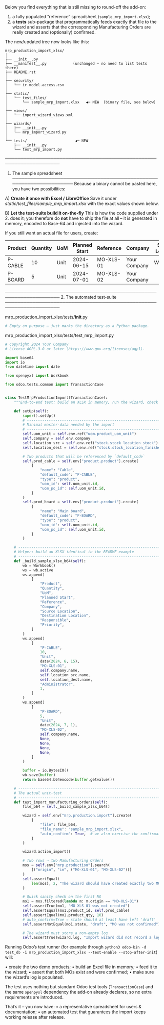 Below you find everything that is still missing to ­round-off the add-on:

1. a fully populated “reference” spreadsheet (`sample_mrp_import.xlsx`);
2. a **tests** sub-package that programmatically feeds exactly that file to the
   wizard and asserts that the corresponding Manufacturing Orders are really
   created and (optionally) confirmed.

The new/updated tree now looks like this:

```
mrp_production_import_xlsx/
│
├── __init__.py
├── __manifest__.py            (unchanged – no need to list tests there)
├── README.rst
│
├── security/
│   └── ir.model.access.csv
│
├── static/
│   └── test_files/
│       └── sample_mrp_import.xlsx   ◀─ NEW  (binary file, see below)
│
├── views/
│   └── import_wizard_views.xml
│
├── wizards/
│   ├── __init__.py
│   └── mrp_import_wizard.py
│
└── tests/                      ◀─ NEW
    ├── __init__.py
    └── test_mrp_import.py
```

────────────────────────────────────────────────────────────────────
1.  The sample spreadsheet
────────────────────────────────────────────────────────────────────
Because a binary cannot be pasted here, you have two possibilities:

A) **Create it once with Excel / LibreOffice**
   Save it under *static/test_files/sample_mrp_import.xlsx* with the exact
   values shown below.

B) **Let the test-suite build it on-the-fly**
   This is how the code supplied under 2. does it; you therefore do **not**
   have to ship the file at all – it is generated in memory, encoded to
   Base-64 and injected into the wizard.

If you still want an actual file for users, create:

| Product | Quantity | UoM  | Planned Start | Reference | Company      | Source Location | Destination Location | Responsible  | Priority |
|---------|----------|------|---------------|-----------|--------------|-----------------|----------------------|--------------|----------|
| P-CABLE | 10       | Unit | 2024-06-15    | MO-XLS-01 | Your Company | WH/Stock        | WH/Finished Products | Administrator| 1        |
| P-BOARD | 5        | Unit | 2024-07-01    | MO-XLS-02 | Your Company |                 |                      |              |          |

────────────────────────────────────────────────────────────────────
2.  The automated test-suite
────────────────────────────────────────────────────────────────────

mrp_production_import_xlsx/tests/__init__.py
```python
# Empty on purpose – just marks the directory as a Python package.
```

mrp_production_import_xlsx/tests/test_mrp_import.py
```python
# Copyright 2024 Your Company
# License AGPL-3.0 or later (https://www.gnu.org/licenses/agpl).

import base64
import io
from datetime import date

from openpyxl import Workbook

from odoo.tests.common import TransactionCase


class TestMrpProductionImport(TransactionCase):
    """End-to-end test: build an XLSX in memory, run the wizard, check result."""

    def setUp(self):
        super().setUp()
        # -----------------------------------------------------------------
        # Minimal master-data needed by the import
        # -----------------------------------------------------------------
        self.uom_unit = self.env.ref("uom.product_uom_unit")
        self.company = self.env.company
        self.location_src = self.env.ref("stock.stock_location_stock")
        self.location_dest = self.env.ref("stock.stock_location_finished_products")

        # Two products that will be referenced by `default_code`
        self.prod_cable = self.env["product.product"].create(
            {
                "name": "Cable",
                "default_code": "P-CABLE",
                "type": "product",
                "uom_id": self.uom_unit.id,
                "uom_po_id": self.uom_unit.id,
            }
        )
        self.prod_board = self.env["product.product"].create(
            {
                "name": "Main board",
                "default_code": "P-BOARD",
                "type": "product",
                "uom_id": self.uom_unit.id,
                "uom_po_id": self.uom_unit.id,
            }
        )

    # ---------------------------------------------------------------------
    # Helper: build an XLSX identical to the README example
    # ---------------------------------------------------------------------
    def _build_sample_xlsx_b64(self):
        wb = Workbook()
        ws = wb.active
        ws.append(
            [
                "Product",
                "Quantity",
                "UoM",
                "Planned Start",
                "Reference",
                "Company",
                "Source Location",
                "Destination Location",
                "Responsible",
                "Priority",
            ]
        )
        ws.append(
            [
                "P-CABLE",
                10,
                "Unit",
                date(2024, 6, 15),
                "MO-XLS-01",
                self.company.name,
                self.location_src.name,
                self.location_dest.name,
                "Administrator",
                1,
            ]
        )
        ws.append(
            [
                "P-BOARD",
                5,
                "Unit",
                date(2024, 7, 1),
                "MO-XLS-02",
                self.company.name,
                None,
                None,
                None,
                None,
            ]
        )

        buffer = io.BytesIO()
        wb.save(buffer)
        return base64.b64encode(buffer.getvalue())

    # ---------------------------------------------------------------------
    # The actual unit-test
    # ---------------------------------------------------------------------
    def test_import_manufacturing_orders(self):
        file_b64 = self._build_sample_xlsx_b64()

        wizard = self.env["mrp.production.import"].create(
            {
                "file": file_b64,
                "file_name": "sample_mrp_import.xlsx",
                "auto_confirm": True,  # we also exercise the confirmation path
            }
        )

        wizard.action_import()

        # Two rows ⇒ two Manufacturing Orders
        mos = self.env["mrp.production"].search(
            [("origin", "in", ("MO-XLS-01", "MO-XLS-02"))]
        )
        self.assertEqual(
            len(mos), 2, "The wizard should have created exactly two MOs."
        )

        # Quick sanity check on the first MO
        mo1 = mos.filtered(lambda m: m.origin == "MO-XLS-01")
        self.assertTrue(mo1, "MO-XLS-01 was not created")
        self.assertEqual(mo1.product_id, self.prod_cable)
        self.assertEqual(mo1.product_qty, 10)
        # auto_confirm=True ⇒ state should at least have left 'draft'
        self.assertNotEqual(mo1.state, "draft", "MO was not confirmed")

        # The wizard must store a non-empty log
        self.assertTrue(wizard.log, "Import wizard did not record a log.")
```

Running Odoo’s test runner (for example through `python3 odoo-bin -d test_db -i mrp_production_import_xlsx --test-enable --stop-after-init`) will:

• create the two demo products;
• build an Excel file in memory;
• feed it to the wizard;
• assert that both MOs exist and were confirmed;
• make sure the wizard’s log is populated.

The test uses nothing but standard Odoo test tools (`TransactionCase`) and the
same `openpyxl` dependency the add-on already declares, so no extra
requirements are introduced.

That’s it – you now have:
• a representative spreadsheet for users & documentation;
• an automated test that guarantees the import keeps working release after
  release.
